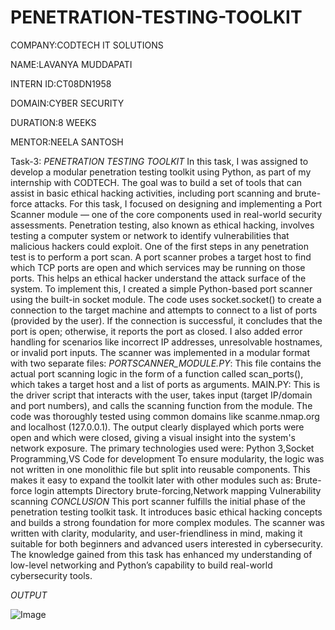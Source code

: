 # PENETRATION-TESTING-TOOLKIT

COMPANY:CODTECH IT SOLUTIONS

NAME:LAVANYA MUDDAPATI

INTERN ID:CT08DN1958

DOMAIN:CYBER SECURITY

DURATION:8 WEEKS

MENTOR:NEELA SANTOSH

Task-3: *PENETRATION TESTING TOOLKIT*
In this task, I was assigned to develop a modular penetration testing toolkit using Python, as part of my internship with CODTECH. The goal was to build a set of tools that can assist in basic ethical hacking activities, including port scanning and brute-force attacks. For this task, I focused on designing and implementing a Port Scanner module — one of the core components used in real-world security assessments.
Penetration testing, also known as ethical hacking, involves testing a computer system or network to identify vulnerabilities that malicious hackers could exploit. One of the first steps in any penetration test is to perform a port scan. A port scanner probes a target host to find which TCP ports are open and which services may be running on those ports. This helps an ethical hacker understand the attack surface of the system.
To implement this, I created a simple Python-based port scanner using the built-in socket module. The code uses socket.socket() to create a connection to the target machine and attempts to connect to a list of ports (provided by the user). If the connection is successful, it concludes that the port is open; otherwise, it reports the port as closed. I also added error handling for scenarios like incorrect IP addresses, unresolvable hostnames, or invalid port inputs.
The scanner was implemented in a modular format with two separate files:
*PORTSCANNER_MODULE.PY*: This file contains the actual port scanning logic in the form of a function called scan_ports(), which takes a target host and a list of ports as arguments.
MAIN.PY: This is the driver script that interacts with the user, takes input (target IP/domain and port numbers), and calls the scanning function from the module.
The code was thoroughly tested using common domains like scanme.nmap.org and localhost (127.0.0.1). The output clearly displayed which ports were open and which were closed, giving a visual insight into the system's network exposure.
The primary technologies used were:
Python 3,Socket Programming,VS Code for development
To ensure modularity, the logic was not written in one monolithic file but split into reusable components. This makes it easy to expand the toolkit later with other modules such as:
Brute-force login attempts
Directory brute-forcing,Network mapping Vulnerability scanning
*CONCLUSION*
This port scanner fulfills the initial phase of the penetration testing toolkit task. It introduces basic ethical hacking concepts and builds a strong foundation for more complex modules. The scanner was written with clarity, modularity, and user-friendliness in mind, making it suitable for both beginners and advanced users interested in cybersecurity. The knowledge gained from this task has enhanced my understanding of low-level networking and Python’s capability to build real-world cybersecurity tools.

*OUTPUT*

![Image](https://github.com/user-attachments/assets/faf26217-2e39-4d9b-91c1-a463499903b4)

